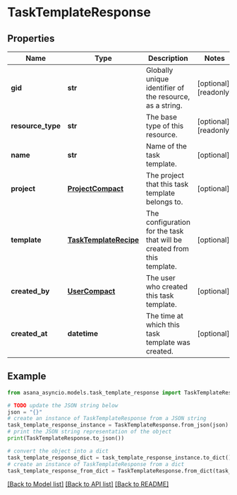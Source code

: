 # TaskTemplateResponse


## Properties

Name | Type | Description | Notes
------------ | ------------- | ------------- | -------------
**gid** | **str** | Globally unique identifier of the resource, as a string. | [optional] [readonly] 
**resource_type** | **str** | The base type of this resource. | [optional] [readonly] 
**name** | **str** | Name of the task template. | [optional] 
**project** | [**ProjectCompact**](ProjectCompact.md) | The project that this task template belongs to. | [optional] 
**template** | [**TaskTemplateRecipe**](TaskTemplateRecipe.md) | The configuration for the task that will be created from this template. | [optional] 
**created_by** | [**UserCompact**](UserCompact.md) | The user who created this task template. | [optional] 
**created_at** | **datetime** | The time at which this task template was created. | [optional] 

## Example

```python
from asana_asyncio.models.task_template_response import TaskTemplateResponse

# TODO update the JSON string below
json = "{}"
# create an instance of TaskTemplateResponse from a JSON string
task_template_response_instance = TaskTemplateResponse.from_json(json)
# print the JSON string representation of the object
print(TaskTemplateResponse.to_json())

# convert the object into a dict
task_template_response_dict = task_template_response_instance.to_dict()
# create an instance of TaskTemplateResponse from a dict
task_template_response_from_dict = TaskTemplateResponse.from_dict(task_template_response_dict)
```
[[Back to Model list]](../README.md#documentation-for-models) [[Back to API list]](../README.md#documentation-for-api-endpoints) [[Back to README]](../README.md)


